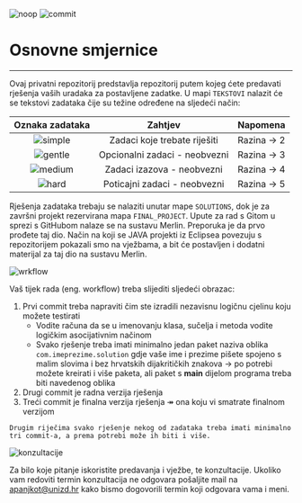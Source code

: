 ![noop](https://img.shields.io/badge/noop-active-brightgreen) ![commit](https://badgen.net/github/last-commit/micromatch/micromatch)

# Osnovne smjernice
---
Ovaj privatni repozitorij predstavlja repozitorij putem kojeg ćete predavati rješenja vaših uradaka za postavljene zadatke. U mapi `TEKSTOVI` nalazit će se tekstovi zadataka čije su težine određene na sljedeći način:

| Oznaka zadataka |Zahtjev    | Napomena  |
|:-:|:-:|:-:|
|![simple](https://img.shields.io/badge/complexity-**-green)   |Zadaci koje trebate riješiti   |Razina &rarr; 2   |
|![gentle](https://img.shields.io/badge/complexity-***-yellowgreen)   |Opcionalni zadaci - neobvezni   |Razina &rarr; 3   |
|![medium](https://img.shields.io/badge/complexity-****-orange)  | Zadaci izazova - neobvezni |Razina &rarr; 4   |
| ![hard](https://img.shields.io/badge/complexity-*****-blue)   | Poticajni zadaci - neobvezni       |  Razina &rarr; 5   |

Rješenja zadataka trebaju se nalaziti unutar mape `SOLUTIONS`, dok je za završni projekt rezervirana mapa `FINAL_PROJECT`. Upute za rad s Gitom u sprezi s GitHubom nalaze se na sustavu Merlin. Preporuka je da prvo prođete taj dio. Način na koji se JAVA projekti iz Eclipsea povezuju s repozitorijem pokazali smo na vježbama, a bit će postavljen i dodatni materijal za taj dio na sustavu Merlin. 

![wrkflow](https://img.shields.io/badge/solutions-workflow-yellow?style=for-the-badge)

Vaš tijek rada (eng. workflow) treba slijediti sljedeći obrazac:

1. Prvi commit treba napraviti čim ste izradili nezavisnu logičnu cjelinu koju možete testirati
    * Vodite računa da se u imenovanju klasa, sučelja i metoda vodite logičkim asocijativnim načinom
    * Svako rješenje treba imati minimalno jedan paket naziva oblika `com.imeprezime.solution` gdje vaše ime i prezime pišete spojeno s malim slovima i bez hrvatskih dijakritičkih znakova &rarr; po potrebi možete kreirati i više paketa, ali paket s **main** dijelom programa treba biti navedenog oblika
2. Drugi commit je radna verzija rješenja 
3. Treći commit je finalna verzija rješenja &Rarr; ona koju vi smatrate finalnom verzijom

`Drugim riječima svako rješenje nekog od zadataka treba imati minimalno tri commit-a, a prema potrebi može ih biti i više.`

![konzultacije](https://img.shields.io/github/followers/vNPro3s?label=Konzultacije&style=social)

Za bilo koje pitanje iskoristite predavanja i vježbe, te konzultacije. Ukoliko vam redoviti termin konzultacija ne odgovara pošaljite mail na apanjkot@unizd.hr kako bismo dogovorili termin koji odgovara vama i meni. 

